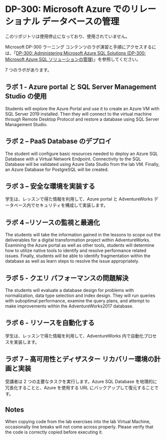 # <a name="dp-300-administering-relational-databases-on-microsoft-azure"></a>DP-300: Microsoft Azure でのリレーショナル データベースの管理

このリポジトリは使用停止になっており、使用されていません。

Microsoft DP-300 ラーニング コンテンツのラボ演習と手順にアクセスするには、「[DP-300: Administering Microsoft Azure SQL Solutions (DP-300: Microsoft Azure SQL ソリューションの管理)](https://github.com/MicrosoftLearning/dp-300-database-administrator)」を参照してください。 

7 つのラボがあります。

## <a name="lab-1---using-the-azure-portal-and-sql-server-management-studio"></a>ラボ 1 - Azure portal と SQL Server Management Studio の使用

Students will explore the Azure Portal and use it to create an Azure VM with SQL Server 2019 installed. Then they will connect to the virtual machine through Remote Desktop Protocol and restore a database using SQL Server Management Studio.

## <a name="lab-2--deploying-paas-databases"></a>ラボ 2 – PaaS Database のデプロイ

The student will configure basic resources needed to deploy an Azure SQL Database with a Virtual Network Endpoint. Connectivity to the SQL Database will be validated using Azure Data Studio from the lab VM. Finally, an Azure Database for PostgreSQL will be created.

## <a name="lab-3--implement-a-secure-environment"></a>ラボ 3 – 安全な環境を実装する

学生は、レッスンで得た情報を利用して、Azure portal と AdventureWorks データベース内でセキュリティを構成して実装します。

## <a name="lab-4--monitor-and-optimize-resources"></a>ラボ 4 –リソースの監視と最適化

The students will take the information gained in the lessons to scope out the deliverables for a digital transformation project within AdventureWorks. Examining the Azure portal as well as other tools, students will determine how to utilize native tools to identify and resolve performance related issues. Finally, students will be able to identify fragmentation within the database as well as learn steps to resolve the issue appropriately.

## <a name="lab-5--query-performance-troubleshooting"></a>ラボ 5 - クエリ パフォーマンスの問題解決

The students will evaluate a database design for problems with normalization, data type selection and index design. They will run queries with suboptimal performance, examine the query plans, and attempt to make improvements within the AdventureWorks2017 database.

## <a name="lab-6--automate-resources"></a>ラボ 6 - リソースを自動化する

学生は、レッスンで得た情報を利用して、AdventureWorks 内で自動化プロセスを実装します。

## <a name="lab-7--planning-and-implementing-a-high-availability-and-disaster-recovery-environment"></a>ラボ 7 – 高可用性とディザスター リカバリー環境の計画と実装

受講者は 2 つの主要なタスクを実行します。Azure SQL Database を地理的に冗長化することと、Azure を使用する URL にバックアップして復元することです。

## <a name="notes"></a>Notes

When copying code from the lab exercises into the lab Virtual Machine, occasionally line breaks will not come across properly. Please verify that the code is correctly copied before executing it. 
